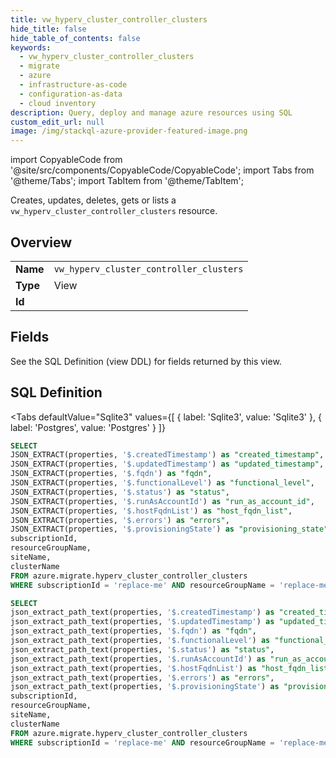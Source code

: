 ```yaml
--- 
title: vw_hyperv_cluster_controller_clusters
hide_title: false
hide_table_of_contents: false
keywords:
  - vw_hyperv_cluster_controller_clusters
  - migrate
  - azure
  - infrastructure-as-code
  - configuration-as-data
  - cloud inventory
description: Query, deploy and manage azure resources using SQL
custom_edit_url: null
image: /img/stackql-azure-provider-featured-image.png
---
```


import CopyableCode from '@site/src/components/CopyableCode/CopyableCode';
import Tabs from '@theme/Tabs';
import TabItem from '@theme/TabItem';

Creates, updates, deletes, gets or lists a <code>vw_hyperv_cluster_controller_clusters</code> resource.

## Overview
<table><tbody>
<tr><td><b>Name</b></td><td><code>vw_hyperv_cluster_controller_clusters</code></td></tr>
<tr><td><b>Type</b></td><td>View</td></tr>
<tr><td><b>Id</b></td><td><CopyableCode code="azure.migrate.vw_hyperv_cluster_controller_clusters" /></td></tr>
</tbody></table>

## Fields

See the SQL Definition (view DDL) for fields returned by this view.

## SQL Definition

<Tabs
defaultValue="Sqlite3"
values={[
{ label: 'Sqlite3', value: 'Sqlite3' },
{ label: 'Postgres', value: 'Postgres' }
]}
>
<TabItem value="Sqlite3">

```sql
SELECT
JSON_EXTRACT(properties, '$.createdTimestamp') as "created_timestamp",
JSON_EXTRACT(properties, '$.updatedTimestamp') as "updated_timestamp",
JSON_EXTRACT(properties, '$.fqdn') as "fqdn",
JSON_EXTRACT(properties, '$.functionalLevel') as "functional_level",
JSON_EXTRACT(properties, '$.status') as "status",
JSON_EXTRACT(properties, '$.runAsAccountId') as "run_as_account_id",
JSON_EXTRACT(properties, '$.hostFqdnList') as "host_fqdn_list",
JSON_EXTRACT(properties, '$.errors') as "errors",
JSON_EXTRACT(properties, '$.provisioningState') as "provisioning_state",
subscriptionId,
resourceGroupName,
siteName,
clusterName
FROM azure.migrate.hyperv_cluster_controller_clusters
WHERE subscriptionId = 'replace-me' AND resourceGroupName = 'replace-me' AND siteName = 'replace-me' AND clusterName = 'replace-me';
```

</TabItem>
<TabItem value="Postgres">

```sql
SELECT
json_extract_path_text(properties, '$.createdTimestamp') as "created_timestamp",
json_extract_path_text(properties, '$.updatedTimestamp') as "updated_timestamp",
json_extract_path_text(properties, '$.fqdn') as "fqdn",
json_extract_path_text(properties, '$.functionalLevel') as "functional_level",
json_extract_path_text(properties, '$.status') as "status",
json_extract_path_text(properties, '$.runAsAccountId') as "run_as_account_id",
json_extract_path_text(properties, '$.hostFqdnList') as "host_fqdn_list",
json_extract_path_text(properties, '$.errors') as "errors",
json_extract_path_text(properties, '$.provisioningState') as "provisioning_state",
subscriptionId,
resourceGroupName,
siteName,
clusterName
FROM azure.migrate.hyperv_cluster_controller_clusters
WHERE subscriptionId = 'replace-me' AND resourceGroupName = 'replace-me' AND siteName = 'replace-me' AND clusterName = 'replace-me';
```

</TabItem>
</Tabs>
